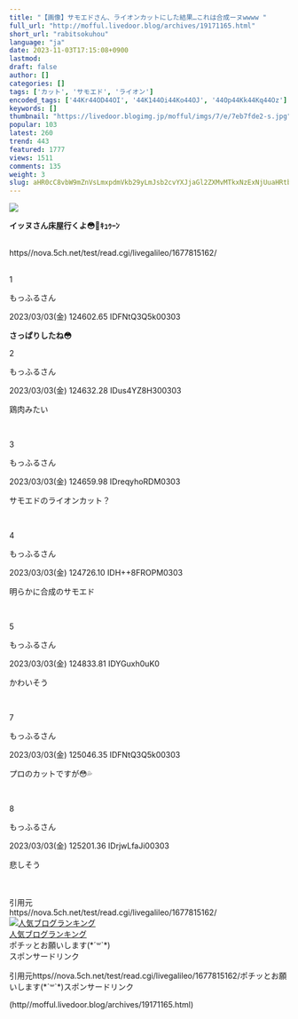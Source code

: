 ```yaml
---
title: "【画像】サモエドさん、ライオンカットにした結果…これは合成ーヌwwww "
full_url: "http://mofful.livedoor.blog/archives/19171165.html"
short_url: "rabitsokuhou"
language: "ja"
date: 2023-11-03T17:15:08+0900
lastmod: 
draft: false
author: []
categories: []
tags: ['カット', 'サモエド', 'ライオン']
encoded_tags: ['44Kr44OD44OI', '44K144Oi44Ko44OJ', '44Op44Kk44Kq44Oz']
keywords: []
thumbnail: "https://livedoor.blogimg.jp/mofful/imgs/7/e/7eb7fde2-s.jpg"
popular: 103
latest: 260
trend: 443
featured: 1777
views: 1511
comments: 135
weight: 3
slug: aHR0cC8vbW9mZnVsLmxpdmVkb29yLmJsb2cvYXJjaGl2ZXMvMTkxNzExNjUuaHRtbA==
---
```


![](https://livedoor.blogimg.jp/mofful/imgs/7/e/7eb7fde2-s.jpg)

<div><p><b><p>イッヌさん床屋行くよ😳🐶ｷｭｩｰﾝ </p></b><br> https//nova.5ch.net/test/read.cgi/livegalileo/1677815162/</p><p class='t_h'><br>1 <p>もっふるさん</p> <p> 2023/03/03(金) 124602.65 IDFNtQ3Q5k00303</p></p><p class='t_b'><b> さっぱりしたね😳 </b><br> </p><p class='t_h'>2 <p>もっふるさん</p> <p> 2023/03/03(金) 124632.28 IDus4YZ8H300303</p></p> <p class='t_b'> 鶏肉みたい </p><br> <p class='t_h'>3 <p>もっふるさん</p> <p> 2023/03/03(金) 124659.98 IDreqyhoRDM0303</p></p> <p class='t_b'> サモエドのライオンカット？ </p><br> <p class='t_h'>4 <p>もっふるさん</p> <p> 2023/03/03(金) 124726.10 IDH++8FROPM0303</p></p> <p class='t_b'> 明らかに合成のサモエド </p><br> <p class='t_h'>5 <p>もっふるさん</p> <p> 2023/03/03(金) 124833.81 IDYGuxh0uK0</p></p> <p class='t_b'> かわいそう</p><br> <p class='t_h'>7 <p>もっふるさん</p> <p> 2023/03/03(金) 125046.35 IDFNtQ3Q5k00303</p></p> <p class='t_b'> プロのカットですが😳💦 </p><br> <p class='t_h'>8 <p>もっふるさん</p> <p> 2023/03/03(金) 125201.36 IDrjwLfaJi00303</p></p> <p class='t_b'> 悲しそう </p><br> <br>引用元<br>https//nova.5ch.net/test/read.cgi/livegalileo/1677815162/<br><a href='//blog.with2.net/link/?2036932'><img src='https//blog.with2.net/img/banner/banner_21.gif' title='人気ブログランキング'></a><br><a href='//blog.with2.net/link/?2036932'>人気ブログランキング</a><br>ポチッとお願いします(*´꒳`*)<br>スポンサードリンク<br><img border='0' width='1' height='1' src='https//www11.a8.net/0.gif?a8mat=3BDUGQ+4RHMA+2HOM+BS629' alt=''> <p>引用元https//nova.5ch.net/test/read.cgi/livegalileo/1677815162/ポチッとお願いします(*´꒳`*)スポンサードリンク</p></div>

(http//mofful.livedoor.blog/archives/19171165.html)
